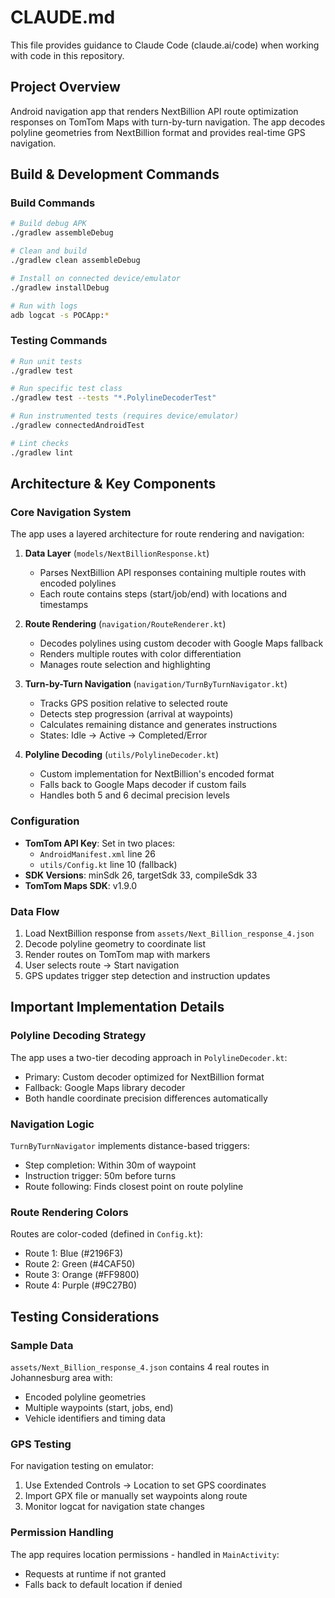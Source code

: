 # CLAUDE.md

This file provides guidance to Claude Code (claude.ai/code) when working with code in this repository.

## Project Overview
Android navigation app that renders NextBillion API route optimization responses on TomTom Maps with turn-by-turn navigation. The app decodes polyline geometries from NextBillion format and provides real-time GPS navigation.

## Build & Development Commands

### Build Commands
```bash
# Build debug APK
./gradlew assembleDebug

# Clean and build
./gradlew clean assembleDebug

# Install on connected device/emulator
./gradlew installDebug

# Run with logs
adb logcat -s POCApp:*
```

### Testing Commands
```bash
# Run unit tests
./gradlew test

# Run specific test class
./gradlew test --tests "*.PolylineDecoderTest"

# Run instrumented tests (requires device/emulator)
./gradlew connectedAndroidTest

# Lint checks
./gradlew lint
```

## Architecture & Key Components

### Core Navigation System
The app uses a layered architecture for route rendering and navigation:

1. **Data Layer** (`models/NextBillionResponse.kt`)
   - Parses NextBillion API responses containing multiple routes with encoded polylines
   - Each route contains steps (start/job/end) with locations and timestamps

2. **Route Rendering** (`navigation/RouteRenderer.kt`)
   - Decodes polylines using custom decoder with Google Maps fallback
   - Renders multiple routes with color differentiation
   - Manages route selection and highlighting

3. **Turn-by-Turn Navigation** (`navigation/TurnByTurnNavigator.kt`)
   - Tracks GPS position relative to selected route
   - Detects step progression (arrival at waypoints)
   - Calculates remaining distance and generates instructions
   - States: Idle → Active → Completed/Error

4. **Polyline Decoding** (`utils/PolylineDecoder.kt`)
   - Custom implementation for NextBillion's encoded format
   - Falls back to Google Maps decoder if custom fails
   - Handles both 5 and 6 decimal precision levels

### Configuration
- **TomTom API Key**: Set in two places:
  - `AndroidManifest.xml` line 26
  - `utils/Config.kt` line 10 (fallback)
- **SDK Versions**: minSdk 26, targetSdk 33, compileSdk 33
- **TomTom Maps SDK**: v1.9.0

### Data Flow
1. Load NextBillion response from `assets/Next_Billion_response_4.json`
2. Decode polyline geometry to coordinate list
3. Render routes on TomTom map with markers
4. User selects route → Start navigation
5. GPS updates trigger step detection and instruction updates

## Important Implementation Details

### Polyline Decoding Strategy
The app uses a two-tier decoding approach in `PolylineDecoder.kt`:
- Primary: Custom decoder optimized for NextBillion format
- Fallback: Google Maps library decoder
- Both handle coordinate precision differences automatically

### Navigation Logic
`TurnByTurnNavigator` implements distance-based triggers:
- Step completion: Within 30m of waypoint
- Instruction trigger: 50m before turns
- Route following: Finds closest point on route polyline

### Route Rendering Colors
Routes are color-coded (defined in `Config.kt`):
- Route 1: Blue (#2196F3)
- Route 2: Green (#4CAF50)
- Route 3: Orange (#FF9800)
- Route 4: Purple (#9C27B0)

## Testing Considerations

### Sample Data
`assets/Next_Billion_response_4.json` contains 4 real routes in Johannesburg area with:
- Encoded polyline geometries
- Multiple waypoints (start, jobs, end)
- Vehicle identifiers and timing data

### GPS Testing
For navigation testing on emulator:
1. Use Extended Controls → Location to set GPS coordinates
2. Import GPX file or manually set waypoints along route
3. Monitor logcat for navigation state changes

### Permission Handling
The app requires location permissions - handled in `MainActivity`:
- Requests at runtime if not granted
- Falls back to default location if denied